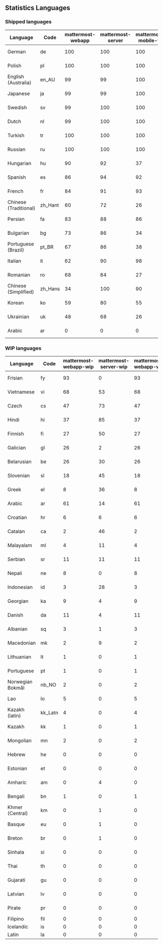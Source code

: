 ## Statistics Languages ##
###  Shipped languages  ###
|Language|Code|mattermost-webapp|mattermost-server|mattermost-mobile-v2|mattermost-desktop|focalboard-webapp|playbooks-webapp|Total|Last Modified|
|---|---|---|---|---|---|---|---|---|---|
|German|de| 100| 100| 100| 100| 100| 100| 99|2023-03-28T18:32:24.092906Z|
|Polish|pl| 100| 100| 100| 100| 100| 100| 99|2023-03-28T15:56:52.830847Z|
|English (Australia)|en_AU| 99| 99| 100| 100| 100| 99| 99|2023-03-28T15:55:31.979975Z|
|Japanese|ja| 99| 99| 100| 100| 100| 100| 99|2023-03-28T15:56:26.419784Z|
|Swedish|sv| 99| 100| 100| 100| 100| 100| 99|2023-03-28T15:57:29.327569Z|
|Dutch|nl| 99| 100| 100| 100| 99| 100| 98|2023-03-28T15:56:44.365754Z|
|Turkish|tr| 100| 100| 100| 100| 100| 100| 98|2023-03-28T15:57:38.740188Z|
|Russian|ru| 100| 100| 100| 100| 75| 59| 97|2023-03-28T15:57:20.382100Z|
|Hungarian|hu| 90| 92| 37| 99| 92| 81| 88|2023-03-28T15:56:08.367321Z|
|Spanish|es| 86| 94| 92| 98| 48| 0| 86|2023-03-28T15:55:41.475804Z|
|French|fr| 84| 91| 93| 96| 86| 27| 85|2023-03-28T15:55:59.563552Z|
|Chinese (Traditional)|zh_Hant| 60| 72| 26| 0| 100| 0| 84|2023-03-28T15:58:05.692045Z|
|Persian|fa| 83| 88| 86| 100| 27| 1| 82|2023-03-28T15:55:50.075695Z|
|Bulgarian|bg| 73| 86| 34| 0| 0| 0| 75|2023-03-28T15:55:13.962625Z|
|Portuguese (Brazil)|pt_BR| 67| 86| 38| 44| 99| 0| 73|2023-03-28T19:32:42.030710Z|
|Italian|it| 62| 90| 98| 5| 64| 0| 72|2023-03-28T15:56:17.422973Z|
|Romanian|ro| 68| 84| 27| 0| 0| 0| 71|2023-03-28T15:57:11.059050Z|
|Chinese (Simplified)|zh_Hans| 34| 100| 90| 100| 100| 0| 70|2023-03-28T20:07:31.564800Z|
|Korean|ko| 59| 80| 55| 99| 92| 8| 66|2023-03-28T15:56:35.495325Z|
|Ukrainian|uk| 48| 68| 26| 79| 54| 0| 55|2023-03-08T16:56:28.774577Z|
|Arabic|ar| 0| 0| 0| 45| 46| 0| 20|2023-03-08T14:17:38.148886Z|
###  WIP languages  ###
|Language|Code|mattermost-webapp-wip|mattermost-server-wip|mattermost-webapp-wip|Total|Last Modified|
|---|---|---|---|---|---|--|
|Frisian|fy| 93| 0| 93| 62|2023-02-16T10:53:34.112562Z|
|Vietnamese|vi| 68| 53| 68| 59|2023-03-01T07:41:44.190635Z|
|Czech|cs| 47| 73| 47| 57|2023-03-24T11:22:32.946925Z|
|Hindi|hi| 37| 85| 37| 49|2023-02-16T10:54:30.415850Z|
|Finnish|fi| 27| 50| 27| 34|2023-02-16T10:53:07.351812Z|
|Galician|gl| 26| 2| 26| 32|2023-02-16T10:53:47.791156Z|
|Belarusian|be| 26| 30| 26| 27|2023-03-04T14:21:26.951925Z|
|Slovenian|sl| 18| 45| 18| 23|2023-01-28T03:31:36.696653Z|
|Greek|el| 8| 36| 8| 22|2023-01-23T11:30:04.120446Z|
|Arabic|ar| 61| 14| 61| 20|2023-03-08T14:17:38.148886Z|
|Croatian|hr| 6| 6| 6| 17|2023-03-20T20:33:39.453510Z|
|Catalan|ca| 2| 46| 2| 15|2023-02-22T22:19:51.633986Z|
|Malayalam|ml| 4| 11| 4| 13|2023-01-20T12:30:29.426169Z|
|Serbian|sr| 11| 11| 11| 13|2023-02-17T12:02:20.741277Z|
|Nepali|ne| 8| 0| 8| 11|2023-01-23T11:32:35.863162Z|
|Indonesian|id| 3| 28| 3| 11|2023-01-20T12:30:26.132977Z|
|Georgian|ka| 9| 4| 9| 8|2023-01-20T12:30:27.511376Z|
|Danish|da| 11| 4| 11| 8|2023-02-28T08:17:12.460986Z|
|Albanian|sq| 3| 1| 3| 8|2023-01-23T11:33:06.934782Z|
|Macedonian|mk| 2| 9| 2| 5|2023-02-16T10:52:34.237243Z|
|Lithuanian|lt| 1| 0| 1| 4|2023-03-26T20:33:26.682723Z|
|Portuguese|pt| 1| 0| 1| 4|2023-03-28T19:17:17.126218Z|
|Norwegian Bokmål|nb_NO| 2| 0| 2| 4|2023-02-28T08:58:26.819803Z|
|Lao|lo| 5| 0| 5| 3|2023-01-28T03:29:57.636840Z|
|Kazakh (latin)|kk_Latn| 4| 0| 4| 3|2023-01-09T16:04:40.142668Z|
|Kazakh|kk| 1| 0| 1| 2|2023-01-20T12:30:28.434837Z|
|Mongolian|mn| 2| 0| 2| 2|2023-02-16T02:00:14.011643Z|
|Hebrew|he| 0| 0| 0| 1|2023-01-20T12:30:24.610278Z|
|Estonian|et| 0| 0| 0| 1|2022-06-16T11:17:55.844464Z|
|Amharic|am| 0| 4| 0| 1|2020-07-04T19:22:35.416407Z|
|Bengali|bn| 1| 0| 1| 1|2022-06-18T00:07:36.707192Z|
|Khmer (Central)|km| 0| 1| 0| 0|2022-05-06T14:27:58.323957Z|
|Basque|eu| 0| 1| 0| 0|2021-06-22T14:46:44.626603Z|
|Breton|br| 0| 1| 0| 0|2022-10-20T14:33:30.929526Z|
|Sinhala|si| 0| 0| 0| 0|2022-10-24T11:26:43.423982Z|
|Thai|th| 0| 0| 0| 0|2022-05-03T14:48:59.991556Z|
|Gujarati|gu| 0| 0| 0| 0|2021-09-27T12:12:04.194601Z|
|Latvian|lv| 0| 0| 0| 0|2022-12-17T23:24:22.390841Z|
|Pirate|pr| 0| 0| 0| 0|2022-06-28T08:46:29.046651Z|
|Filipino|fil| 0| 0| 0| 0||
|Icelandic|is| 0| 0| 0| 0||
|Latin|la| 0| 0| 0| 0||
